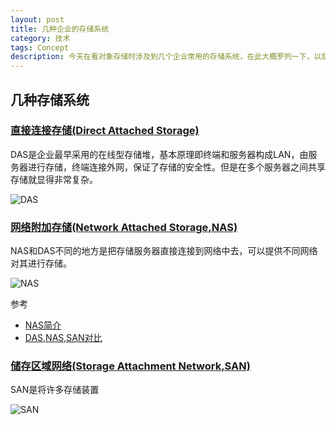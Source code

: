 ```yaml
---
layout: post
title: 几种企业的存储系统
category: 技术
tags: Concept
description: 今天在看对象存储时涉及到几个企业常用的存储系统，在此大概罗列一下，以后完善
---
```


## 几种存储系统

### [直接连接存储(Direct Attached Storage)](http://baike.baidu.com/view/120932.htm#2)

DAS是企业最早采用的在线型存储堆，基本原理即终端和服务器构成LAN，由服务器进行存储，终端连接外网，保证了存储的安全性。但是在多个服务器之间共享存储就显得非常复杂。

![DAS]()

### [网络附加存储(Network Attached Storage,NAS)](http://zh.wikipedia.org/wiki/%E7%B6%B2%E8%B7%AF%E5%84%B2%E5%AD%98%E8%A8%AD%E5%82%99)

NAS和DAS不同的地方是把存储服务器直接连接到网络中去，可以提供不同网络对其进行存储。

![NAS]()

参考

- [NAS简介](http://blog.csdn.net/baodunqiao/article/details/4260630)
- [DAS,NAS,SAN对比][1]

[1]: http://www2.yvtc.gov.tw/training/net/%E7%B6%B2%E8%B7%AF%E8%A6%8F%E5%8A%83%E4%BD%9C%E6%A5%AD/%E7%95%B0%E5%9C%B0%E5%82%99%E6%8F%B4/DAS%20&%20NAS%20&%20SAN(1).htm

### [储存区域网络(Storage Attachment Network,SAN)](http://baike.baidu.com/view/120921.htm#sub6204565)

SAN是将许多存储装置

![SAN]()
